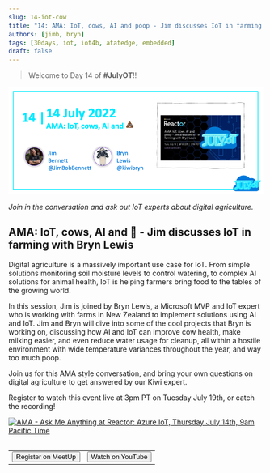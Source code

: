 ```yaml
---
slug: 14-iot-cow
title: "14: AMA: IoT, cows, AI and poop - Jim discusses IoT in farming with Bryn Lewis"
authors: [jimb, bryn]
tags: [30days, iot, iot4b, atatedge, embedded]
draft: false
---
```


<head>
  <meta name="twitter:url" content="https://julyot.dev/blog/14-iot-cow" />
  <meta name="twitter:title" content="AMA - IoT in farming" />
  <meta name="twitter:description" content="AMA: IoT, cows, AI and poop - Jim discusses IoT in farming with Bryn Lewis" />
  <meta name="twitter:image" content="https://julyot.dev/img/png/JulyOT-banner-14-iot-cow.png" />
  <meta name="twitter:card" content="summary_large_image" />
  <meta name="twitter:creator" content="@jimbobbennett" />
  <meta name="twitter:site" content="@AzureAdvocates" /> 
  <link rel="canonical" href="https://julyot.dev/blog/14-iot-cow" />
</head>

> Welcome to Day 14 of **#JulyOT**!!

![Welcome banner](/img/png/JulyOT-banner-14-iot-cow.png)

_Join in the conversation and ask out IoT experts about digital agriculture._

## AMA: IoT, cows, AI and 💩 - Jim discusses IoT in farming with Bryn Lewis

Digital agriculture is a massively important use case for IoT. From simple solutions monitoring soil moisture levels to control watering, to complex AI solutions for animal health, IoT is helping farmers bring food to the tables of the growing world.

In this session, Jim is joined by Bryn Lewis, a Microsoft MVP and IoT expert who is working with farms in New Zealand to implement solutions using AI and IoT. Jim and Bryn will dive into some of the cool projects that Bryn is working on, discussing how AI and IoT can improve cow health, make milking easier, and even reduce water usage for cleanup, all within a hostile environment with wide temperature variances throughout the year, and way too much poop.

Join us for this AMA style conversation, and bring your own questions on digital agriculture to get answered by our Kiwi expert.

Register to watch this event live at 3pm PT on Tuesday July 19th, or catch the recording!

<a href='https://www.meetup.com/microsoft-reactor-redmond/events/287072771/'>
<img src='https://www.meetup.com/_next/image/?url=https%3A%2F%2Fsecure-content.meetupstatic.com%2Fimages%2Fclassic-events%2F505401361%2F676x380.webp&w=3840&q=75'  alt='AMA - Ask Me Anything at Reactor: Azure IoT, Thursday July 14th, 9am Pacific Time'/>
</a>&nbsp;

<table>
<tr style={{border:'0px', 'background-color':'#00000000'}}>
    <td style={{border:'0px', 'text-align': 'center'}}>
        <form action="https://www.meetup.com/microsoft-reactor-redmond/events/287072771/" target="_blank">
            <input type="submit" value="Register on MeetUp" class="clean-btn button button--primary margin-left--md"/>
        </form>
    </td>
    <td style={{border:'0px', 'text-align': 'center'}}>
        <form action="https://www.youtube.com/watch?v=EkCygi4o2rM" target="_blank">
            <input type="submit" value="Watch on YouTube" class="clean-btn button button--secondary margin-left--md"/>
        </form>
    </td>
</tr>
</table>
